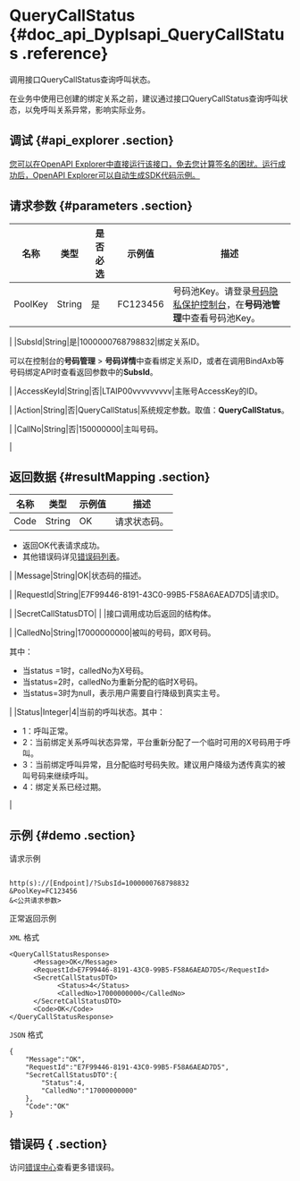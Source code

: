 # QueryCallStatus {#doc_api_Dyplsapi_QueryCallStatus .reference}

调用接口QueryCallStatus查询呼叫状态。

在业务中使用已创建的绑定关系之前，建议通过接口QueryCallStatus查询呼叫状态，以免呼叫关系异常，影响实际业务。

## 调试 {#api_explorer .section}

[您可以在OpenAPI Explorer中直接运行该接口，免去您计算签名的困扰。运行成功后，OpenAPI Explorer可以自动生成SDK代码示例。](https://api.aliyun.com/#product=Dyplsapi&api=QueryCallStatus&type=RPC&version=2017-05-25)

## 请求参数 {#parameters .section}

|名称|类型|是否必选|示例值|描述|
|--|--|----|---|--|
|PoolKey|String|是|FC123456|号码池Key。请登录[号码隐私保护控制台](https://dypls.console.aliyun.com/dypls.htm#/account)，在**号码池管理**中查看号码池Key。

 |
|SubsId|String|是|1000000768798832|绑定关系ID。

 可以在控制台的**号码管理** \> **号码详情**中查看绑定关系ID，或者在调用BindAxb等号码绑定API时查看返回参数中的**SubsId**。

 |
|AccessKeyId|String|否|LTAIP00vvvvvvvvv|主账号AccessKey的ID。

 |
|Action|String|否|QueryCallStatus|系统规定参数。取值：**QueryCallStatus**。

 |
|CallNo|String|否|150000000|主叫号码。

 |

## 返回数据 {#resultMapping .section}

|名称|类型|示例值|描述|
|--|--|---|--|
|Code|String|OK|请求状态码。

 -   返回OK代表请求成功。
-   其他错误码详见[错误码列表](~~109196~~)。

 |
|Message|String|OK|状态码的描述。

 |
|RequestId|String|E7F99446-8191-43C0-99B5-F58A6AEAD7D5|请求ID。

 |
|SecretCallStatusDTO| | |接口调用成功后返回的结构体。

 |
|CalledNo|String|17000000000|被叫的号码，即X号码。

 其中：

 -   当status =1时，calledNo为X号码。
-   当status=2时，calledNo为重新分配的临时X号码。
-   当status=3时为null，表示用户需要自行降级到真实主号。

 |
|Status|Integer|4|当前的呼叫状态。其中：

 -   1：呼叫正常。
-   2：当前绑定关系呼叫状态异常，平台重新分配了一个临时可用的X号码用于呼叫。
-   3：当前绑定呼叫异常，且分配临时号码失败。建议用户降级为透传真实的被叫号码来继续呼叫。
-   4：绑定关系已经过期。

 |

## 示例 {#demo .section}

请求示例

``` {#request_demo}

http(s)://[Endpoint]/?SubsId=1000000768798832
&PoolKey=FC123456
&<公共请求参数>

```

正常返回示例

`XML` 格式

``` {#xml_return_success_demo}
<QueryCallStatusResponse>
	  <Message>OK</Message>
	  <RequestId>E7F99446-8191-43C0-99B5-F58A6AEAD7D5</RequestId>
	  <SecretCallStatusDTO>
		    <Status>4</Status>
		    <CalledNo>17000000000</CalledNo>
	  </SecretCallStatusDTO>
	  <Code>OK</Code>
</QueryCallStatusResponse>
```

`JSON` 格式

``` {#json_return_success_demo}
{
	"Message":"OK",
	"RequestId":"E7F99446-8191-43C0-99B5-F58A6AEAD7D5",
	"SecretCallStatusDTO":{
		"Status":4,
		"CalledNo":"17000000000"
	},
	"Code":"OK"
}
```

## 错误码 { .section}

访问[错误中心](https://error-center.aliyun.com/status/product/Dyplsapi)查看更多错误码。

